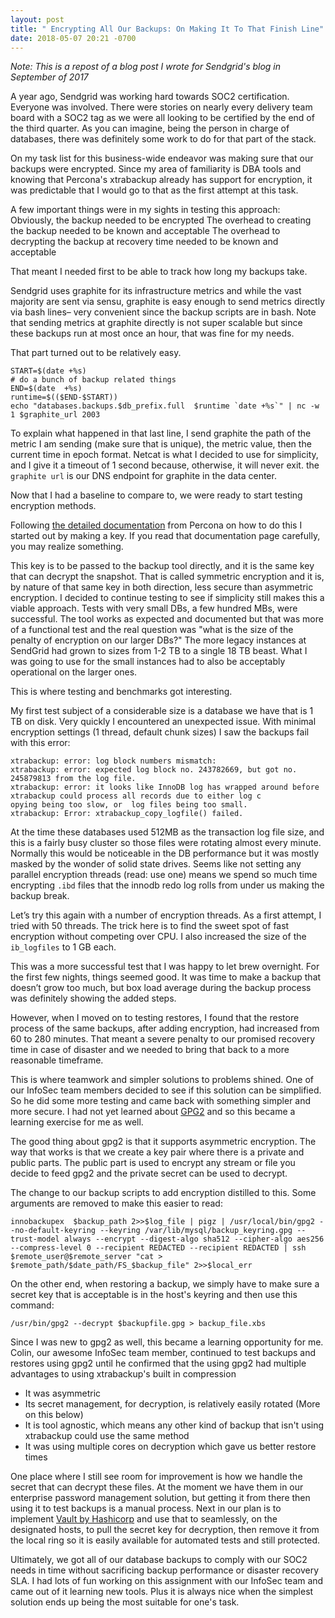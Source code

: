 ```yaml
---
layout: post
title: " Encrypting All Our Backups: On Making It To That Finish Line"
date: 2018-05-07 20:21 -0700
---
```


_Note: This is a repost of a blog post I wrote for Sendgrid's blog in September of 2017_


A year ago, Sendgrid was working hard towards SOC2 certification. Everyone was involved. There were stories on nearly every delivery team board with a SOC2 tag as we were all looking to be certified by the end of the third quarter. As you can imagine, being the person in charge of databases, there was definitely some work to do for that part of the stack.

On my task list for this business-wide endeavor was making sure that our backups were encrypted. Since my area of familiarity is DBA tools and knowing that Percona's xtrabackup already has support for encryption, it was predictable that I would go to that as the first attempt at this task.

A few important things were in my sights in testing this approach:
Obviously, the backup needed to be encrypted
The overhead to creating the backup needed to be known and acceptable
The overhead to decrypting the backup at recovery time needed to be known and acceptable

That meant I needed first to be able to track how long my backups take.

Sendgrid uses graphite for its infrastructure metrics and while the vast majority are sent via sensu, graphite is easy enough to send metrics directly via bash lines– very convenient since the backup scripts are in bash. Note that sending metrics at graphite directly is not super scalable but since these backups run at most once an hour, that was fine for my needs.

That part turned out to be relatively easy.

```
START=$(date +%s)
# do a bunch of backup related things
END=$(date  +%s)
runtime=$(($END-$START))
echo "databases.backups.$db_prefix.full  $runtime `date +%s`" | nc -w 1 $graphite_url 2003
```

To explain what happened in that last line, I send graphite the path of the metric I am sending (make sure that is unique), the metric value, then the current time in epoch format. Netcat is what I decided to use for simplicity, and I give it a timeout of 1 second because, otherwise, it will never exit. the `graphite url` is our DNS endpoint for graphite in the data center.

Now that I had a baseline to compare to, we were ready to start testing encryption methods.

Following [the detailed documentation](https://www.percona.com/doc/percona-xtrabackup/LATEST/innobackupex/encrypted_backups_innobackupex.html) from Percona on how to do this I started out by making a key. If you read that documentation page carefully, you may realize something.

This key is to be passed to the backup tool directly, and it is the same key that can decrypt the snapshot. That is called symmetric encryption and it is, by nature of that same key in both direction, less secure than asymmetric encryption. I decided to continue testing to see if simplicity still makes this a viable approach.
Tests with very small DBs, a few hundred MBs, were successful. The tool works as expected and documented but that was more of a functional test and the real question was "what is the size of the penalty of encryption on our larger DBs?" The more legacy instances at SendGrid had grown to sizes from 1-2 TB to a single 18 TB beast. What I was going to use for the small instances had to also be acceptably operational on the larger ones.

This is where testing and benchmarks got interesting.

My first test subject of a considerable size is a database we have that is 1 TB on disk. Very quickly I encountered an unexpected issue. With minimal encryption settings (1 thread, default chunk sizes) I saw the backups fail with this error:

```
xtrabackup: error: log block numbers mismatch:
xtrabackup: error: expected log block no. 243782669, but got no. 245879813 from the log file.
xtrabackup: error: it looks like InnoDB log has wrapped around before xtrabackup could process all records due to either log c
opying being too slow, or  log files being too small.
xtrabackup: Error: xtrabackup_copy_logfile() failed.
```

At the time these databases used 512MB as the transaction log file size, and this is a fairly busy cluster so those files were rotating almost every minute. Normally this would be noticeable in the DB performance but it was mostly masked by the wonder of solid state drives. Seems like not setting any parallel encryption threads (read: use one) means we spend so much time encrypting `.ibd` files that the innodb redo log rolls from under us making the backup break.

Let’s try this again with a number of encryption threads. As a first attempt, I tried with 50 threads. The trick here is to find the sweet spot of fast encryption without competing over CPU. I also increased the size of the `ib_logfiles` to 1 GB each.

This was a more successful test that I was happy to let brew overnight. For the first few nights, things seemed good. It was time to make a backup that doesn’t grow too much, but box load average during the backup process was definitely showing the added steps.

However, when I moved on to testing restores, I found that the restore process of the same backups, after adding encryption, had increased from 60 to 280 minutes. That meant a severe penalty to our promised recovery time in case of disaster and we needed to bring that back to a more reasonable timeframe.

This is where teamwork and simpler solutions to problems shined. One of our InfoSec team members decided to see if this solution can be simplified. So he did some more testing and came back with something simpler and more secure. I had not yet learned about [GPG2](https://linux.die.net/man/1/gpg2) and so this became a learning exercise for me as well.

The good thing about gpg2 is that it supports asymmetric encryption. The way that works is that we create a key pair where there is a private and public parts. The public part is used to encrypt any stream or file you decide to feed gpg2 and the private secret can be used to decrypt.

The change to our backup scripts to add encryption distilled to this. Some arguments are removed to make this easier to read:

```
innobackupex  $backup_path 2>>$log_file | pigz | /usr/local/bin/gpg2 --no-default-keyring --keyring /var/lib/mysql/backup_keyring.gpg --trust-model always --encrypt --digest-algo sha512 --cipher-algo aes256 --compress-level 0 --recipient REDACTED --recipient REDACTED | ssh $remote_user@$remote_server "cat > $remote_path/$date_path/FS_$backup_file" 2>>$local_err

```

On the other end, when restoring a backup, we simply have to make sure a secret key that is acceptable is in the host's keyring and then use this command:

```
/usr/bin/gpg2 --decrypt $backupfile.gpg > backup_file.xbs
```

Since I was new to gpg2 as well, this became a learning opportunity for me. Colin, our awesome InfoSec team member, continued to test backups and restores using gpg2 until he confirmed that the using gpg2 had multiple advantages to using xtrabackup's built in compression

* It was asymmetric
* Its secret management, for decryption, is relatively easily rotated (More on this below)
* It is tool agnostic, which means any other kind of backup that isn't using xtrabackup could use the same method
* It was using multiple cores on decryption which gave us better restore times

One place where I still see room for improvement is how we handle the secret that can decrypt these files. At the moment we have them in our enterprise password management solution, but getting it from there then using it to test backups is a manual process. Next in our plan is to implement [Vault by Hashicorp](https://www.vaultproject.io) and use that to seamlessly, on the designated hosts, to pull the secret key for decryption, then remove it from the local ring so it is easily available for automated tests and still protected.

Ultimately, we got all of our database backups to comply with our SOC2 needs in time without sacrificing backup performance or disaster recovery SLA. I had lots of fun working on this assignment with our InfoSec team and came out of it learning new tools. Plus it is always nice when the simplest solution ends up being the most suitable for one's task.
